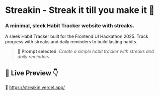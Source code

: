 # Streakin - Streak it till you make it 🌟

### A minimal, sleek Habit Tracker website with streaks.
A sleek Habit Tracker built for the Frontend UI Hackathon 2025. Track progress with streaks and daily reminders to build lasting habits.

> 📝 **Prompt selected**: *Create a simple habit tracker with streaks and daily reminders.*
## 🔗 Live Preview 👇

🔴 https://streakin.vercel.app/
